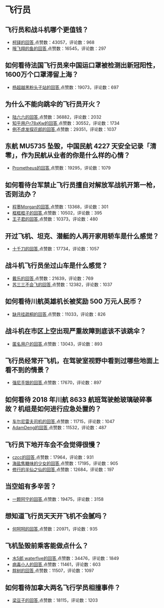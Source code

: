# 飞行员
## 飞行员和战斗机哪个更值钱？
- [柯铎的回答](https://www.zhihu.com/question/336083432/answer/767537994),点赞数：43057，评论数：968
- [哦飞翔的鱼的回答](https://www.zhihu.com/question/336083432/answer/765602339),点赞数：16545，评论数：297
## 如何看待法国飞行员来中国运口罩被检测出新冠阳性，1600万个口罩滞留上海？
- [杨超越黑粉头子站的回答](https://www.zhihu.com/question/386047456/answer/1138188077),点赞数：19073，评论数：697
## 为什么不能向跳伞的飞行员开火？
- [陆六六的回答](https://www.zhihu.com/question/65784137/answer/911669727),点赞数：36882，评论数：2032
- [知乎用户r78xKw的回答](https://www.zhihu.com/question/65784137/answer/905703806),点赞数：30552，评论数：1734
- [例不虚发探花郎的回答](https://www.zhihu.com/question/65784137/answer/235075425),点赞数：29351，评论数：1037
## 东航 MU5735 坠毁，中国民航 4227 天安全记录「清零」，作为民航从业者的你是什么样的心情？
- [Prometheus的回答](https://www.zhihu.com/question/523266803/answer/-1889564815),点赞数：19295，评论数：1079
## 如何看待台军禁止飞行员擅自对解放军战机开第一枪，否则法办？
- [程墨Morgan的回答](https://www.zhihu.com/question/414935998/answer/1415704970),点赞数：13368，评论数：301
- [框框框子的回答](https://www.zhihu.com/question/414935998/answer/1415629818),点赞数：10502，评论数：395
- [王子君的回答](https://www.zhihu.com/question/414935998/answer/1415902279),点赞数：10373，评论数：480
## 开过飞机、坦克、潜艇的人再开家用轿车是什么感觉？
- [十千刀的回答](https://www.zhihu.com/question/29050140/answer/43855912),点赞数：17734，评论数：1057
## 战斗机飞行员坐过山车是什么感觉？
- [戴乐的回答](https://www.zhihu.com/question/30646233/answer/56278442),点赞数：21639，评论数：769
- [苏三三不会飞的回答](https://www.zhihu.com/question/30646233/answer/56505473),点赞数：12382，评论数：1037
## 如何看待川航英雄机长被奖励 500 万元人民币？
- [缺月挂疏桐的回答](https://www.zhihu.com/question/280302459/answer/413765563),点赞数：11033，评论数：826
## 战斗机在市区上空出现严重故障到底该不该跳伞？
- [匿名用户的回答](https://www.zhihu.com/question/20636776/answer/17787176),点赞数：13043，评论数：893
## 飞行员经常开飞机，在驾驶室视野中看到过哪些地面上看不到的情景？
- [强尼手银的回答](https://www.zhihu.com/question/342761853/answer/812395210),点赞数：17670，评论数：897
## 如何看待 2018 年川航 8633 航班驾驶舱玻璃破碎事故？机组是如何进行应急处置的？
- [车尔尼雷夫司机的回答](https://www.zhihu.com/question/277091601/answer/391223151),点赞数：11715，评论数：1047
- [AdamDeng的回答](https://www.zhihu.com/question/277091601/answer/391249489),点赞数：11532，评论数：487
## 飞行员下地开车会不会觉得很慢？
- [czcc的回答](https://www.zhihu.com/question/340071741/answer/820143696),点赞数：17964，评论数：931
- [海盐焦糖味的少女的回答](https://www.zhihu.com/question/340071741/answer/876212279),点赞数：17195，评论数：905
- [修行的半仙之仙的回答](https://www.zhihu.com/question/340071741/answer/899459784),点赞数：12684，评论数：197
## 当空姐有多辛苦？
- [一颗阿宁的回答](https://www.zhihu.com/question/34601111/answer/565650754),点赞数：19475，评论数：3158
## 想知道飞行员天天开飞机不会腻吗？
- [何呵呵的回答](https://www.zhihu.com/question/432324382/answer/1616336315),点赞数：20971，评论数：935
## 飞机坠毁前乘客能做点什么？
- [水5郎 waterfive的回答](https://www.zhihu.com/question/29429914/answer/45569395),点赞数：34476，评论数：1849
- [病毒小人的回答](https://www.zhihu.com/question/29429914/answer/45240142),点赞数：11461，评论数：603
- [胖树的回答](https://www.zhihu.com/question/29429914/answer/1658999937),点赞数：11507，评论数：1097
## 如何看待加拿大两名飞行学员相撞事件？
- [梁豆子的回答](https://www.zhihu.com/question/57288212/answer/152472894),点赞数：18115，评论数：1203
